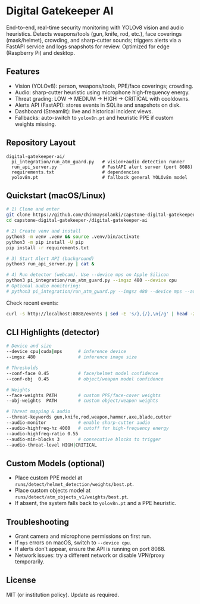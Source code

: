 # Digital Gatekeeper AI

End-to-end, real-time security monitoring with YOLOv8 vision and audio heuristics. Detects weapons/tools (gun, knife, rod, etc.), face coverings (mask/helmet), crowding, and sharp‑cutter sounds; triggers alerts via a FastAPI service and logs snapshots for review. Optimized for edge (Raspberry Pi) and desktop.

## Features
- Vision (YOLOv8): person, weapons/tools, PPE/face coverings; crowding.
- Audio: sharp‑cutter heuristic using microphone high‑frequency energy.
- Threat grading: LOW → MEDIUM → HIGH → CRITICAL with cooldowns.
- Alerts API (FastAPI): stores events in SQLite and snapshots on disk.
- Dashboard (Streamlit): live and historical incident views.
- Fallbacks: auto-switch to `yolov8n.pt` and heuristic PPE if custom weights missing.

## Repository Layout
```
digital-gatekeeper-ai/
  pi_integration/run_atm_guard.py   # vision+audio detection runner
  run_api_server.py                 # FastAPI alert server (port 8088)
  requirements.txt                  # dependencies
  yolov8n.pt                        # fallback general YOLOv8n model
```

## Quickstart (macOS/Linux)
```bash
# 1) Clone and enter
git clone https://github.com/chinmaysolanki/capstone-digital-gatekeeper-.git
cd capstone-digital-gatekeeper-/digital-gatekeeper-ai

# 2) Create venv and install
python3 -m venv .venv && source .venv/bin/activate
python3 -m pip install -U pip
pip install -r requirements.txt

# 3) Start Alert API (background)
python3 run_api_server.py | cat &

# 4) Run detector (webcam). Use --device mps on Apple Silicon
python3 pi_integration/run_atm_guard.py --imgsz 480 --device cpu
# Optional audio monitoring:
# python3 pi_integration/run_atm_guard.py --imgsz 480 --device mps --audio-monitor
```

Check recent events:
```bash
curl -s http://localhost:8088/events | sed -E 's/},{/},\n{/g' | head -20
```

## CLI Highlights (detector)
```bash
# Device and size
--device cpu|cuda|mps      # inference device
--imgsz 480                # inference image size

# Thresholds
--conf-face 0.45           # face/helmet model confidence
--conf-obj  0.45           # object/weapon model confidence

# Weights
--face-weights PATH        # custom PPE/face-cover weights
--obj-weights  PATH        # custom object/weapon weights

# Threat mapping & audio
--threat-keywords gun,knife,rod,weapon,hammer,axe,blade,cutter
--audio-monitor            # enable sharp-cutter audio
--audio-highfreq-hz 4000   # cutoff for high-frequency energy
--audio-highfreq-ratio 0.55
--audio-min-blocks 3       # consecutive blocks to trigger
--audio-threat-level HIGH|CRITICAL
```

## Custom Models (optional)
- Place custom PPE model at `runs/detect/helmet_detection/weights/best.pt`.
- Place custom objects model at `runs/detect/atm_objects_v1/weights/best.pt`.
- If absent, the system falls back to `yolov8n.pt` and a PPE heuristic.

## Troubleshooting
- Grant camera and microphone permissions on first run.
- If `mps` errors on macOS, switch to `--device cpu`.
- If alerts don’t appear, ensure the API is running on port 8088.
- Network issues: try a different network or disable VPN/proxy temporarily.

## License
MIT (or institution policy). Update as required.
